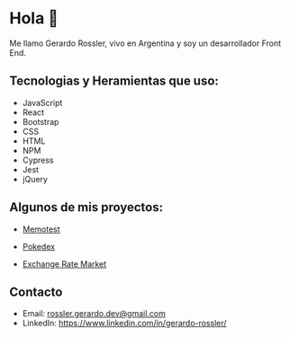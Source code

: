 # Hola 👋

Me llamo Gerardo Rossler, vivo en Argentina y soy un desarrollador Front End. 

## Tecnologias y Heramientas que uso:

- JavaScript
- React
- Bootstrap
- CSS
- HTML
- NPM
- Cypress
- Jest
- jQuery


## Algunos de mis proyectos:

- <a href="https://github.com/g-rossler/Memotest">Memotest</a>

- <a href="https://github.com/g-rossler/Pokedex">Pokedex</a>

- <a href="https://github.com/g-rossler/Exchange-Rate-Market">Exchange Rate Market</a>

## Contacto

- Email: rossler.gerardo.dev@gmail.com
- LinkedIn: https://www.linkedin.com/in/gerardo-rossler/
